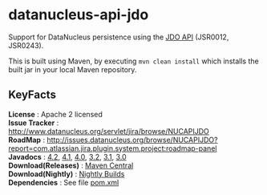 # datanucleus-api-jdo

Support for DataNucleus persistence using the [JDO API](http://db.apache.org/jdo) (JSR0012, JSR0243).

This is built using Maven, by executing `mvn clean install` which installs the built jar in your local Maven repository.


## KeyFacts

__License__ : Apache 2 licensed  
__Issue Tracker__ : http://www.datanucleus.org/servlet/jira/browse/NUCAPIJDO  
__RoadMap__ : http://issues.datanucleus.org/browse/NUCAPIJDO?report=com.atlassian.jira.plugin.system.project:roadmap-panel  
__Javadocs__ : [4.2](http://www.datanucleus.org/javadocs/api.jdo/4.2/), [4.1](http://www.datanucleus.org/javadocs/api.jdo/4.1/), [4.0](http://www.datanucleus.org/javadocs/api.jdo/4.0/), [3.2](http://www.datanucleus.org/javadocs/api.jdo/3.2/), [3.1](http://www.datanucleus.org/javadocs/api.jdo/3.1/), [3.0](http://www.datanucleus.org/javadocs/api.jdo/3.0/)  
__Download(Releases)__ : [Maven Central](http://central.maven.org/maven2/org/datanucleus/datanucleus-api-jdo)  
__Download(Nightly)__ : [Nightly Builds](http://www.datanucleus.org/downloads/maven2-nightly/org/datanucleus/datanucleus-api-jdo)  
__Dependencies__ : See file [pom.xml](pom.xml)  
